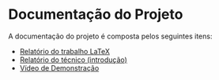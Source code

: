 # Documentação do Projeto

A documentação do projeto é composta pelos seguintes itens: 
 - [Relatório do trabalho LaTeX](/docs/relatorio/Sistema%20de%20locadora%20de%20veículos%20-%20Artur.pdf)
 - [Relatório do técnico (introdução)](/docs/relatorio/Relatorio%20Tecnico.md)
 - [Vídeo de Demonstração](https://youtube.com)

